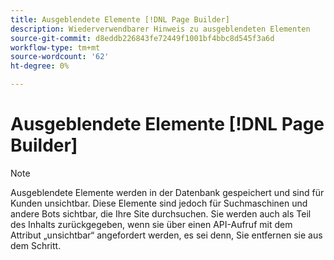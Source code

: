 ```yaml
---
title: Ausgeblendete Elemente [!DNL Page Builder]
description: Wiederverwendbarer Hinweis zu ausgeblendeten Elementen
source-git-commit: d8eddb226843fe72449f1001bf4bbc8d545f3a6d
workflow-type: tm+mt
source-wordcount: '62'
ht-degree: 0%

---
```


# Ausgeblendete Elemente [!DNL Page Builder]

>[!NOTE]
>
>Ausgeblendete Elemente werden in der Datenbank gespeichert und sind für Kunden unsichtbar. Diese Elemente sind jedoch für Suchmaschinen und andere Bots sichtbar, die Ihre Site durchsuchen. Sie werden auch als Teil des Inhalts zurückgegeben, wenn sie über einen API-Aufruf mit dem Attribut „unsichtbar“ angefordert werden, es sei denn, Sie entfernen sie aus dem Schritt.
